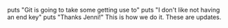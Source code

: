puts "Git is going to take some getting use to"
puts "I don't like not having an end key"
puts "Thanks Jenni!"
This is how we do it.
These are updates.
